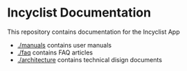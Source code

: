 # Incyclist Documentation

This repository contains documentation for the Incyclist App

- [./manuals](./manuals) contains user manuals
- [./faq](./faq) contains FAQ articles
- [./architecture](./architecture) contains technical disign documents
